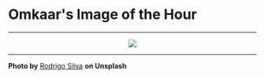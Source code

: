 # Omkaar's Image of the Hour

---

<div align="center">

<a href="https://unsplash.com/photos/a-woman-stands-on-the-beach-in-black-and-white-MExH7NzUub8">
  <img src="https://images.unsplash.com/photo-1745964893863-2bf9fd0b4571?crop=entropy&cs=tinysrgb&fit=max&fm=jpg&ixid=M3w3NjA2Nzh8MHwxfHJhbmRvbXx8fHx8fHx8fDE3NTM0ODA4MDB8&ixlib=rb-4.1.0&q=80&w=1080" style="max-width:100%; height:auto;">
</a>



</div>

---

**Photo by** [Rodrigo Silva](https://unsplash.com/@rodrigoesant) **on Unsplash**
